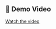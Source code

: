## 🎥 Demo Video

[Watch the video](https://github.com/imanmahmoud/coroutineDemo/raw/refs/heads/main/WhatsApp%20Video%202025-03-19%20at%2021.59.39.mp4)

